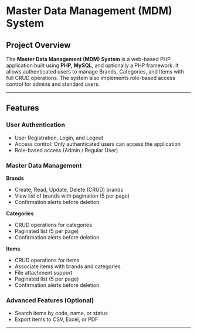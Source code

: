# Master Data Management (MDM) System

## Project Overview
The **Master Data Management (MDM) System** is a web-based PHP application built using **PHP, MySQL**, and optionally a PHP framework. It allows authenticated users to manage Brands, Categories, and Items with full CRUD operations. The system also implements role-based access control for admins and standard users.

---

## Features

### User Authentication
- User Registration, Login, and Logout
- Access control: Only authenticated users can access the application
- Role-based access (Admin / Regular User)

### Master Data Management
**Brands**
- Create, Read, Update, Delete (CRUD) brands
- View list of brands with pagination (5 per page)
- Confirmation alerts before deletion

**Categories**
- CRUD operations for categories
- Paginated list (5 per page)
- Confirmation alerts before deletion

**Items**
- CRUD operations for items
- Associate items with brands and categories
- File attachment support
- Paginated list (5 per page)
- Confirmation alerts before deletion

### Advanced Features (Optional)
- Search items by code, name, or status
- Export items to CSV, Excel, or PDF

---
